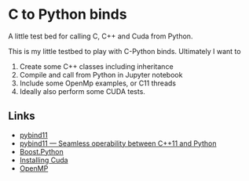 # C to Python binds
A little test bed for calling C, C++ and Cuda from Python.

This is my little testbed to play with C-Python binds. Ultimately I want to
1. Create some C++ classes including inheritance
1. Compile and call from Python in Jupyter notebook
1. Include some OpenMp examples, or C11 threads
1. Ideally also perform some CUDA tests.

## Links
- [pybind11](https://github.com/pybind/pybind11)
- [pybind11 — Seamless operability between C++11 and Python](https://pybind11.readthedocs.io/en/latest/)
- [Boost.Python](https://www.boost.org/doc/libs/1_58_0/libs/python/doc/)
- [Installing Cuda](https://docs.nvidia.com/cuda/cuda-installation-guide-linux/index.html)
- [OpenMP](https://computing.llnl.gov/tutorials/openMP/)